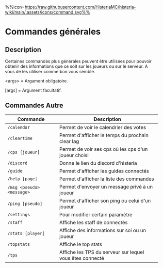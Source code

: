 %%icon=https://raw.githubusercontent.com/HisteriaMC/histeria-wiki/main/.assets/icons/command.svg%%
# Commandes générales 

## Description
Certaines commandes plus générales peuvent être utilisées pour pouvoir obtenir des informations que ce soit sur les joueurs ou sur le serveur. A vous de les utiliser comme bon vous semble.

\<args\> = Argument obligatoire.

[args] = Argument facultatif.

## Commandes Autre

| Commande | Description |
| --- | --- |
|`/calendar`|Permet de voir le calendrier des votes|
|`/cleartime`|Permet d'afficher le temps du prochain clear lag|
|`/cps [joueur]`|Permet de voir ses cps où les cps d'un joueur choisi|
|`/discord`|Donne le lien du discord d'histeria|
|`/guide`|Permet d'afficher les guides connectés|
|`/help [page]`|Permet d'afficher la liste des commandes|
|`/msg <pseudo> <message>`|Permet d'envoyer un message privé à un joueur|
|`/ping [pseudo]`|Permet d'afficher son ping ou celui d'un joueur|
|`/settings`|Pour modifier certain paramètre |
|`/staff`|Affiche les staff de connectés|
|`/stats [player]`|Affiche des informations sur soi ou un joueur|
|`/topstats`|Affiche le top stats|
|`/tps`|Affiche les TPS du serveur sur lequel vous êtes connecté|